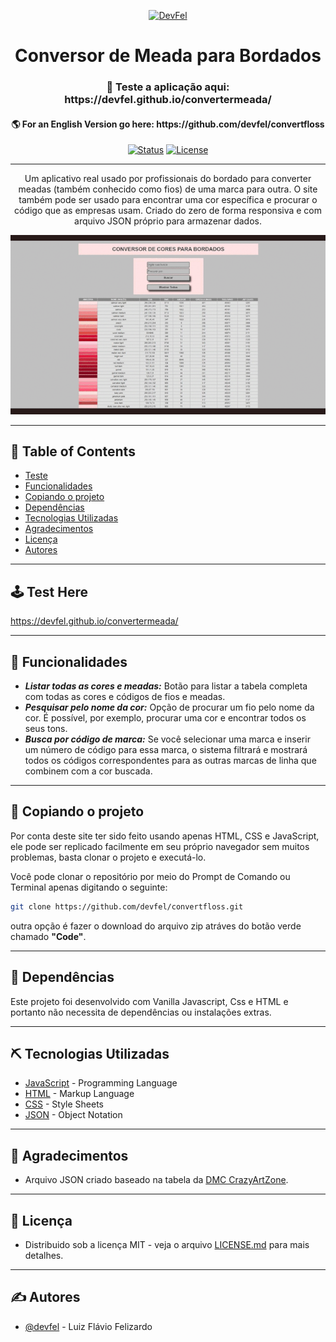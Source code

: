 <p align="center">
  <a href="https://devfel.com/" rel="noopener">
 <img  src="https://devfel.com/imgs/devfel-logo-01.JPG" alt="DevFel"></a>
</p>

<h1 align="center">Conversor de Meada para Bordados</h1>
<h3 align="center"> 🔗 Teste a aplicação aqui: https://devfel.github.io/convertermeada/ </h3>
<h4 align="center"> 🌎 For an English Version go here: https://github.com/devfel/convertfloss</h4>

<div align="center">

[![Status](https://img.shields.io/badge/status-active-success.svg)]()
[![License](https://img.shields.io/badge/license-MIT-blue.svg)](/LICENSE)

</div>

---

<p align="center"> 
Um aplicativo real usado por profissionais do bordado para converter meadas (também conhecido como fios) de uma marca para outra. O site também pode ser usado para encontrar uma cor específica e procurar o código que as empresas usam. Criado do zero de forma responsiva e com arquivo JSON próprio para armazenar dados.
  <p align="center">
    <img  width="600px" src="./assets/converter-meada.gif" alt="Conversor de Meada"></a>
  </p>

---

## 📝 Table of Contents

- [Teste](#live)
- [Funcionalidades](#features)
- [Copiando o projeto](#getting_started)
- [Dependências](#dependencies)
- [Tecnologias Utilizadas](#built_using)
- [Agradecimentos](#acknowledgements)
- [Licença](#licenses)
- [Autores](#authors)

---

## 🕹 Test Here <a name = "live"></a>

https://devfel.github.io/convertermeada/

---

## 🧐 Funcionalidades <a name = "features"></a>

- **_Listar todas as cores e meadas:_** Botão para listar a tabela completa com todas as cores e códigos de fios e meadas.
- **_Pesquisar pelo nome da cor:_** Opção de procurar um fio pelo nome da cor. É possível, por exemplo, procurar uma cor e encontrar todos os seus tons.
- **_Busca por código de marca:_** Se você selecionar uma marca e inserir um número de código para essa marca, o sistema filtrará e mostrará todos os códigos correspondentes para as outras marcas de linha que combinem com a cor buscada.

---

## 🏁 Copiando o projeto <a name = "getting_started"></a>

Por conta deste site ter sido feito usando apenas HTML, CSS e JavaScript, ele pode ser replicado facilmente em seu próprio navegador sem muitos problemas, basta clonar o projeto e executá-lo.

Você pode clonar o repositório por meio do Prompt de Comando ou Terminal apenas digitando o seguinte:

```sh
git clone https://github.com/devfel/convertfloss.git
```

outra opção é fazer o download do arquivo zip atráves do botão verde chamado **"Code"**.

---

## 🔁 Dependências <a name = "dependencies"></a>

Este projeto foi desenvolvido com Vanilla Javascript, Css e HTML e portanto não necessita de dependências ou instalações extras.

---

## ⛏️ Tecnologias Utilizadas <a name = "built_using"></a>

- [JavaScript](https://www.javascript.com/) - Programming Language
- [HTML](https://pt.wikipedia.org/wiki/HTML) - Markup Language
- [CSS](https://en.wikipedia.org/wiki/CSS) - Style Sheets
- [JSON](https://www.json.org/json-en.html) - Object Notation

---

## 🎉 Agradecimentos <a name = "acknowledgements"></a>

- Arquivo JSON criado baseado na tabela da [DMC CrazyArtZone](http://dmc.crazyartzone.com/index.asp).

---

## 📝 Licença <a name = "licenses"></a>

- Distribuido sob a licença MIT - veja o arquivo [LICENSE.md](https://github.com/devfel/convertermeada/blob/master/LICENSE.md) para mais detalhes.

---

## ✍️ Autores <a name = "authors"></a>

- [@devfel](https://devfel.com/) - Luiz Flávio Felizardo
